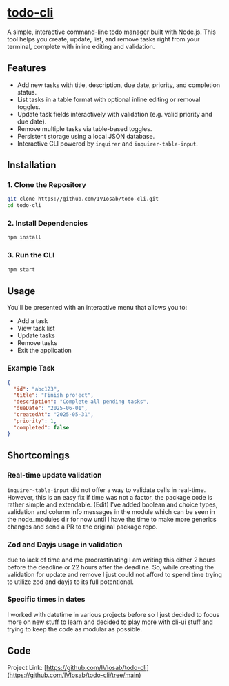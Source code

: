 # [todo-cli](https://github.com/IVIosab/todo-cli/tree/main)

A simple, interactive command-line todo manager built with Node.js. This tool helps you create, update, list, and remove tasks right from your terminal, complete with inline editing and validation.

## Features

- Add new tasks with title, description, due date, priority, and completion status.
- List tasks in a table format with optional inline editing or removal toggles.
- Update task fields interactively with validation (e.g. valid priority and due date).
- Remove multiple tasks via table-based toggles.
- Persistent storage using a local JSON database.
- Interactive CLI powered by `inquirer` and `inquirer-table-input`.

## Installation

### 1. Clone the Repository

```bash
git clone https://github.com/IVIosab/todo-cli.git
cd todo-cli
```

### 2. Install Dependencies

```bash
npm install
```

### 3. Run the CLI

```bash
npm start
```

## Usage

You'll be presented with an interactive menu that allows you to:

- Add a task
- View task list
- Update tasks
- Remove tasks
- Exit the application

### Example Task

```json
{
  "id": "abc123",
  "title": "Finish project",
  "description": "Complete all pending tasks",
  "dueDate": "2025-06-01",
  "createdAt": "2025-05-31",
  "priority": 1,
  "completed": false
}
```

## Shortcomings

### Real-time update validation
`inquirer-table-input` did not offer a way to validate cells in real-time. However, this is an easy fix if time was not a factor, the package code is rather simple and extendable.
(Edit) I've added boolean and choice types, validation and column info messages in the module which can be seen in the node_modules dir for now until I have the time to make more generics changes and send a PR to the original package repo.

### Zod and Dayjs usage in validation
due to lack of time and me procrastinating I am writing this either 2 hours before the deadline or 22 hours after the deadline. So, while creating the validation for update and remove I just could not afford to spend time trying to utilize zod and dayjs to its full potentional. 

### Specific times in dates
I worked with datetime in various projects before so I just decided to focus more on new stuff to learn and decided to play more with cli-ui stuff and trying to keep the code as modular as possible. 

## Code
Project Link: [https://github.com/IVIosab/todo-cli](https://github.com/IVIosab/todo-cli/tree/main)